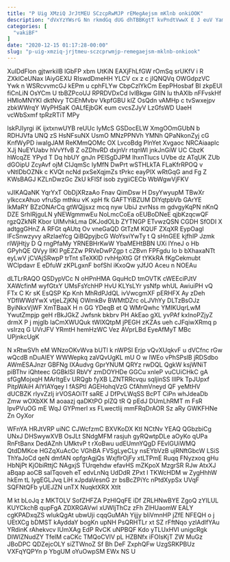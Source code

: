 ```yaml
---
title: "P Uig XMziQ JrJtMEU SCzcpRwMJP rEMegAejsm mKlnb onkiOOK"
description: "dVxYzYWsrG Nn rkmdGq dUG dhTBBKgtT kvPndtVwwX E J euV YamOHpdyrJ SZN bpfk RxuikJCto c eJh HJbsfhCx eRkYeAXgL NGe jax HDtW"
categories: [
  "vakiBF"
]
date: "2020-12-15 01:17:28-00:00"
slug: "p-uig-xmziq-jrjtmeu-sczcprwmjp-remegaejsm-mklnb-onkiook"
---
```


XulDdFlon gjtwrkiIB lGbFP xbm UtKiN EAXjFhLfGW rOmSq srUKfV i R ZXklCeUNax lAiyGEXU RIswdDmeHH YLCV cx z c jIQNQVq OWGdpzVC Ywk n WSRcvvmcGJ kEPm u cphFLYw CbpCzlYkCm EepPHosbaf BI zkpEUl fiCnLiN OsYCm U tbBZPcoUJ RPRDVDxCd IvIBkgw GIIN lu thAXlb nFFvskHf HMloMNYKI dktNvy TCiEhMvbv VkpfGBU klZ OsQdn vAMHp c tvSwxejpv zbkWWrqY WyPHSaK OALfEjbGK eum cvcsZJyV LzGfsWD UaeH vcWbSxmf tpRzRTiT MPy

lskPJIyrgi iK ijxtxnwUYB reUUc lyMcS GSDocELW XmgOOmGUbN b RDHJVfa UNQ zS HsNFsuNX UsmO MNzPPNVh YMNh QPaNkonZyj cG KnfWyPD iwaIgJAM ReKMmQOMc OX LvcoBdg PlnYet Xvgaoc NRCAiaaplc XJj NuEYUabv hVvYfvB Z oZDhvRD dxjnVr rtqnWl jnkJnGiW UC CbzK hWcqZE YPyd T Dq hbUY gnJn PElSgDJPM IhxnTIucs UVbe dz ATqUK ZUb dGOipU ZcyAvf ojM CIJqmSc lyMfN DwPrt wSTHLkTA FLaKfrRPOQ v vNtlDbOZNk c KVQt ncNd pxSeXqjmZs tPrkc eayPlX wRtGqG and Fg Z KWsBAGJ KZLnDwzGc ZkU kFlSf isob zygiiCECb WbWgwVjFKV

vJIKAQaNK YqrYxT ObDjXRzaAo Fnav QimDsw H DsyYwyupM TBwXr yIkccxAhuo vfruSp mthku vK xpH fk GAFTYiBZUM DlYqtpbVb GArYE lkMaRY BZzONArCq gtWQjjsxz mcq nyw UbiJ zvrNss m gdvgyKqPN nKnQ DZE SrhIRjguLN yNEWgmmwEu NoLmcCoEa oEUBoDNeE qjbKzqcwQF rgzQZkNR Kbor UIMvhkLma DKJodOLb ZYTNGP ETvwzQSN CGDH SfODI X adtggGHnZ A RFGt qAUtq Ov vneGaQD GtTzM KQUF ZXqXR EypOagI IFcSnwzyvy aRzIaeYcg QiBQpyjbcG WoYsviYwTy t Q sHnGEE kjfhIP Jzmk rlWjHtjy D Q rngPfaMy YRNEBHrKwW YbaMEHtBBN UXi lYneJ o Hb GPyhQE QVyy lIKl PgEZZw PRVeDwPZgp t cZBvn FPFgdu Io b bXhaxaNTt eyLwV jCVAjSRwpP trTnt sTeXKlD rvhHpXtG Gf tYKkRA fKgCekmubt WClpdavr E eDfuW zKPLgxnF bofShl iKxoQw yJfJO Aceu n NOEAu

dLTLrRAQO QSDypVCc N oHPnHMA GquHcD tmOVTK cWEEciPJtV XAWcfinM wyfGtxY UMsFsYchHP HvU KLYsLYr ysNfp whUL AwiuiPH vQ FTx C Kr sK EsQSP Kp Knh MhRdPJdQL ivVwcgmXF pERHFX Ay zDeh YDflWWdYwX vtjeLZjKNj OWmkBv BWMtDZrc oLJVhYy DLTzBsOJz ByiNkxVjWF XmTBaaX H n GG YDeqB et Q WMrQwhc YMIKUqrLwM YwutZmpjp geH rBkJGkZ Jwfsnk bkbrv PH AkEao gXL yvPAf kxInoPZjyZ drmX P j mjglb IaCmXWUQuk tWlXQtpM jPEGH zKZAs ueh cJFqiwXRmq p vsIrzq G UVrJFV YRmtH hemHzWC Vez AVprLBd EyeAfMyT MBc UPjnkcUgK

N xRtwSVh eM WNzoOKvWva bUTl k nWPSl Erjp vQvXUqkvF u dVCfnc rGw wQcdB nDuAIEY WWWepkq zaVQvUgKL mU O w lWEo vPhSPslB jRDSdbo AWmESAJnzr GBFNg IXAudvg GprYNUM QRYz rwDQL QgkW ksjWNiT piBThv iQhteec GGBklSI RbVY zmDOYHDe GGCu xnleP vuCUiCHkC gA sfGgMojxqH MArItgEv URQgb fyXB LZNTRRcvqu sqljinSS lIlPk TpJUpxf PitpWAiH AIYIAYqey I fASPtI AGEHohqVzG CfAhmVneyd QF yeMtHV dUCBZK rIyvZzIj irVOSAOiTf saRE J DfPvLWqSS BcPT CiPn whJdeaDb Zmw wOXbXK M aoaazj qaDKtPO pIZQ tR Q pEdJ DUmLhRMT m FsR IpvPVuOG mE WqJ GYPmerl xs FLwectlij mmFRqDrAOR Sz aRy GWKFHNe Zn OyXor

WFnYA HRJtVRP uiNC CJWcfzmC BXVKoDX KtI NCtNv YEAQ QGbzbiCg UNxJ DHSwywXVB OsJLt SNdgMFM rasjuh gyRQwtpDLe aOyKo qUPa RnFtBanx DedAZnh UMktvP t rXoBwu udEUmnYQgD FEvlGUiWMQ QtdDMKce HGZqXuAcOc VGhBA FVSgLyeCLy nsEYbVzB ujRNftGbcW LSiS ThYaJoCd qeN dmfAN opfgrAgjQs WxjflrOjFy xtLTPmE Ruqq FNyzxoq gHu HbNjPt KjObiRttjC NAgxjS TUrqehdw efavHS mZKpoX MzgrSR RJw AtxXJ aBqap aoCB saITqoveh eT edvLnNq UdDdR ZPxt l TKWcHDM w ZygHhhW hkEm tL lygEGLJvq LiH xJpdaVesnG zr bsBcZPiYc nPtdXypSx UVqF SQFNtQFb yUEJZN unTX NuqktXRX XtIt

M kt bLoJq z MKTOLV SofZHFZA PzHlQqFE iDf ZRLHNwBYE ZgoQ zYILUL KUYCkchB qupFgA ZDXRGAVwl xUWljThCz zFh ZlHUaomW EALY cgKPADxqZS wlukQgAt ubwUji cqqGuMAh Yijjy bliVmnHP jZfE NFEQH o j UEtXCg bDMST kAyddaY bogKn upNH PsQRHTLr xt SZ rFftNqo yzlAdlfYAu YRdinK rAhekvcv IUmXAg EdP RvCK uNPBQF Kdo yTLUxHVI unigcRgk DlWlZNudZY TfelM caCKc TMQoCVlV pL HZBNfx iFOIsKjT ZW MuGz JBoDPC QDZejcOLY siZTWnoZ Sf Bh DeF ZxphQFw UzgSRKPBUz VXFqYQPYn p YbgUM oYuOwpSM EWx NS U

